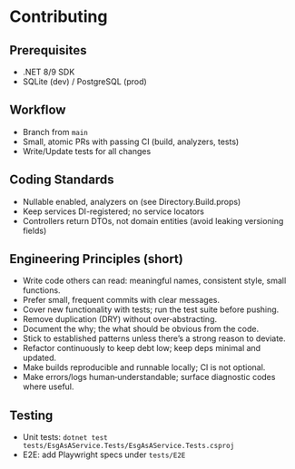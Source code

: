 # Contributing

## Prerequisites
- .NET 8/9 SDK
- SQLite (dev) / PostgreSQL (prod)

## Workflow
- Branch from `main`
- Small, atomic PRs with passing CI (build, analyzers, tests)
- Write/Update tests for all changes

## Coding Standards
- Nullable enabled, analyzers on (see Directory.Build.props)
- Keep services DI-registered; no service locators
- Controllers return DTOs, not domain entities (avoid leaking versioning fields)

## Engineering Principles (short)
- Write code others can read: meaningful names, consistent style, small functions.
- Prefer small, frequent commits with clear messages.
- Cover new functionality with tests; run the test suite before pushing.
- Remove duplication (DRY) without over‑abstracting.
- Document the why; the what should be obvious from the code.
- Stick to established patterns unless there’s a strong reason to deviate.
- Refactor continuously to keep debt low; keep deps minimal and updated.
- Make builds reproducible and runnable locally; CI is not optional.
- Make errors/logs human‑understandable; surface diagnostic codes where useful.

## Testing
- Unit tests: `dotnet test tests/EsgAsAService.Tests/EsgAsAService.Tests.csproj`
- E2E: add Playwright specs under `tests/E2E`
